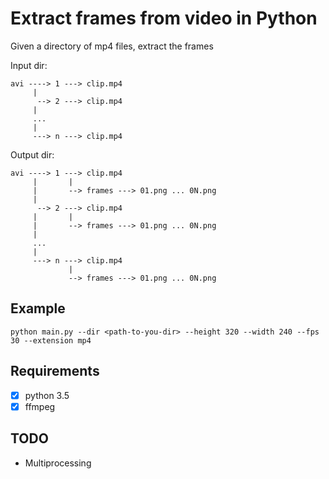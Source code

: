Extract frames from video in Python
======================================================

Given a directory of mp4 files, extract the frames


Input dir:
```
avi ----> 1 ---> clip.mp4
     |
      --> 2 ---> clip.mp4
     |
     ...
     |
     ---> n ---> clip.mp4
```

Output dir:
```
avi ----> 1 ---> clip.mp4
     |       |
     |       --> frames ---> 01.png ... 0N.png
     |
      --> 2 ---> clip.mp4
     |       |
     |       --> frames ---> 01.png ... 0N.png
     |
     ...
     |
     ---> n ---> clip.mp4
             |
             --> frames ---> 01.png ... 0N.png
```
             
## Example
```shell
python main.py --dir <path-to-you-dir> --height 320 --width 240 --fps 30 --extension mp4
```

## Requirements
- [x] python 3.5
- [x] ffmpeg
           
## TODO
* Multiprocessing